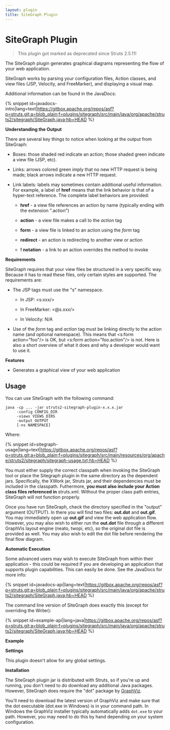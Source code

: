 ```yaml
---
layout: plugin
title: SiteGraph Plugin
---
```


# SiteGraph Plugin

> This plugin got marked as deprecated since Struts 2.5.11!

The SiteGraph plugin generates graphical diagrams representing the flow of your web application.

SiteGraph works by parsing your configuration files, Action classes, and view files (JSP, Velocity, and FreeMarker), and displaying a visual map.

Additional information can be found in the JavaDocs:

{% snippet id=javadocs-intro|lang=text|https://gitbox.apache.org/repos/asf?p=struts.git;a=blob_plain;f=plugins/sitegraph/src/main/java/org/apache/struts2/sitegraph/SiteGraph.java;hb=HEAD %}

__Understanding the Output__

There are several key things to notice when looking at the output from SiteGraph:

+ Boxes: those shaded red indicate an action; those shaded green indicate a view file (JSP, etc).

+ Links: arrows colored green imply that no new HTTP request is being made; black arrows indicate a new HTTP request.

+ Link labels: labels may sometimes contain additional useful information. For example, a label of **href** means that the link behavior is that of a hyper-text reference. The complete label behaviors are provided:

  + **href** - a view file references an action by name (typically ending with the extension ".action")

  + **action** - a view file makes a call to the _action_  tag

  + **form** - a view file is linked to an action using the _form_  tag

  + **redirect** - an action is redirecting to another view or action

  + **! notation** - a link to an action overrides the method to invoke

__Requirements__

SiteGraph requires that your view files be structured in a very specific way. Because it has to read these files, only certain styles are supported. The requirements are:

+ The JSP tags must use the "s" namespace.

  + In JSP: \<s:xxx/\>

  + In FreeMarker: \<@s.xxx/\>

  + In Velocity: N/A

+ Use of the _form_  tag and _action_  tag must be linking directly to the action name (and optional namespace). This means that \<s:form action="foo"/\> is OK, but \<s:form action="foo.action"/\> is not.
 Here is also a short overview of what it does and why a developer would want to use it.

__Features__

+ Generates a graphical view of your web application

## Usage

You can use SiteGraph with the following command:


```text
java -cp ... -jar struts2-sitegraph-plugin-x.x.x.jar
     -config CONFIG_DIR
     -views VIEWS_DIRS
     -output OUTPUT
     [-ns NAMESPACE]

```

Where:

{% snippet id=sitegraph-usage|lang=text|https://gitbox.apache.org/repos/asf?p=struts.git;a=blob_plain;f=plugins/sitegraph/src/main/resources/org/apache/struts2/sitegraph/sitegraph-usage.txt;hb=HEAD  %}


You must either supply the correct classpath when invoking the SiteGraph tool or place the Sitegraph plugin in the same directory as the dependent jars. Specifically, the XWork jar, Struts jar, and their dependencies must be included in the classpath. Futhermore, **you must also include your Action class files referenced in** struts.xml. Without the proper class path entries, SiteGraph will not function properly.

Once you have run SiteGraph, check the directory specified in the "output" argument (OUTPUT). In there you will find two files: **out.dot** and **out.gif**. You may immediately open up **out.gif** and view the web application flow. However, you may also wish to either run the **out.dot** file through a different GraphVis layout engine (neato, twopi, etc), so the original dot file is provided as well. You may also wish to edit the dot file before rendering the final flow diagram.

__Automatic Execution__

Some advanced users may wish to execute SiteGraph from within their application - this could be required if you are developing an application that supports plugin capabilities. This can easily be done. See the JavaDocs for more info:

{% snippet id=javadocs-api|lang=text|https://gitbox.apache.org/repos/asf?p=struts.git;a=blob_plain;f=plugins/sitegraph/src/main/java/org/apache/struts2/sitegraph/SiteGraph.java;hb=HEAD %}

The command line version of SiteGraph does exactly this (except for overriding the Writer):

{% snippet id=example-api|lang=java|https://gitbox.apache.org/repos/asf?p=struts.git;a=blob_plain;f=plugins/sitegraph/src/main/java/org/apache/struts2/sitegraph/SiteGraph.java;hb=HEAD %}

__Example__


__Settings__

This plugin doesn't allow for any global settings.

__Installation__

The SiteGraph plugin jar is distributed with Struts, so if you're up and running, you don't need to do download any additional Java packages. However, SiteGraph does require the "dot" package by [GraphViz](http://www.graphviz.org).

You'll need to download the latest version of GraphViz and make sure that the dot executable (dot.exe in Windows) is in your command path. In Windows the GraphViz installer typically automatically adds `dot.exe` to your path. However, you may need to do this by hand depending on your system configuration.
